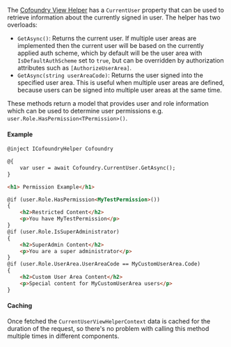 The [Cofoundry View Helper](/content-management/cofoundry-view-helper) has a `CurrentUser` property that can be used to retrieve information about the currently signed in user. The helper has two overloads:

- `GetAsync()`: Returns the current user. If multiple user areas are implemented then the current user will be based on the currently applied auth scheme, which by default will be the user area with `IsDefaultAuthScheme` set to `true`, but can be overridden by authorization attributes such as `[AuthorizeUserArea]`.
- `GetAsync(string userAreaCode)`: Returns the user signed into the specified user area. This is useful when multiple user areas are defined, because users can be signed into multiple user areas at the same time.

These methods return a model that provides user and role information which can be used to determine user permissions e.g. `user.Role.HasPermission<TPermission>()`.

#### Example

```html
@inject ICofoundryHelper Cofoundry

@{
    var user = await Cofoundry.CurrentUser.GetAsync();
}

<h1> Permission Example</h1>

@if (user.Role.HasPermission<MyTestPermission>())
{
    <h2>Restricted Content</h2>
    <p>You have MyTestPermission</p>
}
@if (user.Role.IsSuperAdministrator)
{
    <h2>SuperAdmin Content</h2>
    <p>You are a super administrator</p>
}
@if (user.Role.UserArea.UserAreaCode == MyCustomUserArea.Code)
{
    <h2>Custom User Area Content</h2>
    <p>Special content for MyCustomUserArea users</p>
}
```

#### Caching

Once fetched the `CurrentUserViewHelperContext` data is cached for the duration of the request, so there's no problem with calling this method multiple times in different components.
